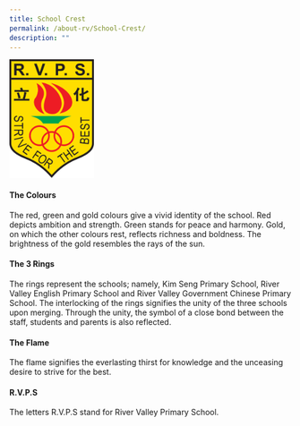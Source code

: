 ```yaml
---
title: School Crest
permalink: /about-rv/School-Crest/
description: ""
---
```

<img style="width:30%;height:50%" src="/images/About%20RV/RVPS%20Logo.png">

#### The Colours

The red, green and gold colours give a vivid identity of the school. Red depicts ambition and strength. Green stands for peace and harmony. Gold, on which the other colours rest, reflects richness and boldness. The brightness of the gold resembles the rays of the sun.

  

#### The 3 Rings

The rings represent the schools; namely, Kim Seng Primary School, River Valley English Primary School and River Valley Government Chinese Primary School. The interlocking of the rings signifies the unity of the three schools upon merging. Through the unity, the symbol of a close bond between the staff, students and parents is also reflected.

  

#### The Flame

The flame signifies the everlasting thirst for knowledge and the unceasing desire to strive for the best.

  

#### R.V.P.S

The letters R.V.P.S stand for River Valley Primary School.
